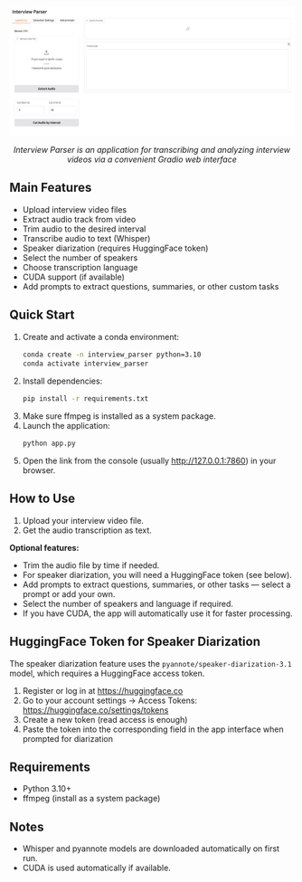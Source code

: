 <div align="center">
  <img src="git_content/main_image.png" alt="App interface example" width="1000"/>
  <p><em>Interview Parser is an application for transcribing and analyzing interview videos via a convenient Gradio web interface</em></p>
</div>


## Main Features
- Upload interview video files
- Extract audio track from video
- Trim audio to the desired interval
- Transcribe audio to text (Whisper)
- Speaker diarization (requires HuggingFace token)
- Select the number of speakers
- Choose transcription language
- CUDA support (if available)
- Add prompts to extract questions, summaries, or other custom tasks

## Quick Start

1. Create and activate a conda environment:
   ```bash
   conda create -n interview_parser python=3.10
   conda activate interview_parser
   ```
2. Install dependencies:
   ```bash
   pip install -r requirements.txt
   ```
3. Make sure ffmpeg is installed as a system package.
4. Launch the application:
   ```bash
   python app.py
   ```
5. Open the link from the console (usually http://127.0.0.1:7860) in your browser.

## How to Use
1. Upload your interview video file.
2. Get the audio transcription as text.

**Optional features:**
- Trim the audio file by time if needed.
- For speaker diarization, you will need a HuggingFace token (see below).
- Add prompts to extract questions, summaries, or other tasks — select a prompt or add your own.
- Select the number of speakers and language if required.
- If you have CUDA, the app will automatically use it for faster processing.

## HuggingFace Token for Speaker Diarization
The speaker diarization feature uses the `pyannote/speaker-diarization-3.1` model, which requires a HuggingFace access token.

1. Register or log in at https://huggingface.co
2. Go to your account settings → Access Tokens: https://huggingface.co/settings/tokens
3. Create a new token (read access is enough)
4. Paste the token into the corresponding field in the app interface when prompted for diarization

## Requirements
- Python 3.10+
- ffmpeg (install as a system package)

## Notes
- Whisper and pyannote models are downloaded automatically on first run.
- CUDA is used automatically if available.
